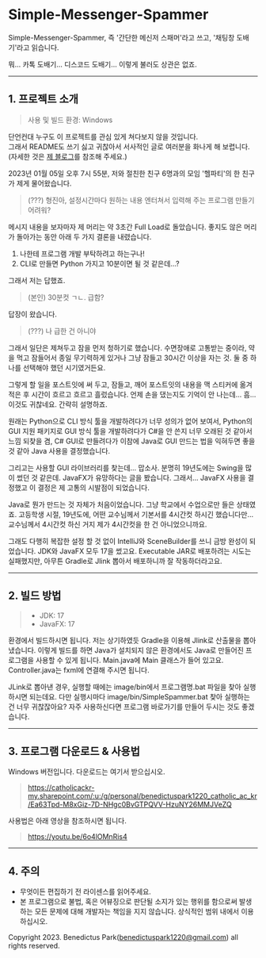# Simple-Messenger-Spammer
Simple-Messenger-Spammer, 즉 '간단한 메신저 스패머'라고 쓰고, '채팅창 도배기'라고 읽습니다.

뭐... 카톡 도배기... 디스코드 도배기... 이렇게 불러도 상관은 없죠.
___
## 1. 프로젝트 소개
> 사용 및 빌드 환경: Windows

단언컨대 누구도 이 프로젝트를 관심 있게 쳐다보지 않을 것입니다.  
그래서 README도 쓰기 싫고 귀찮아서 서사적인 글로 여러분을 화나게 해 보렵니다.  
(자세한 것은 [제 블로그](https://velog.io/@dev-benedictus/series/지옥에서-건너온-Spammer-개발기)를 참조해 주세요.)


2023년 01월 05일 오후 7시 55분, 저와 절친한 친구 6명과의 모임 '헬파티'의 한 친구가 제게 물어왔습니다.
> (???) 형진아, 설정시간마다 원하는 내용 엔터쳐서 입력해 주는 프로그램 만들기 어려워?

메시지 내용을 보자마자 제 머리는 약 3초간 Full Load로 돌았습니다. 좋지도 않은 머리가 돌아가는 동안 아래 두 가지 결론을 내렸습니다.  
1. 나한테 프로그램 개발 부탁하려고 하는구나!
2. CLI로 만들면 Python 가지고 10분이면 될 것 같은데...?  

그래서 저는 답했죠.
> (본인) 30분컷 ㄱㄴ. 급함?

답장이 왔습니다.
> (???) 나 급한 건 아니야

그래서 일단은 제쳐두고 잠을 먼저 청하기로 했습니다. 수면장애로 고통받는 중이라, 약을 먹고 잠들어서 종일 무기력하게 있거나 그냥 잠들고 30시간 이상을 자는 것. 둘 중 하나를 선택해야 했던 시기였거든요.

그렇게 할 일을 포스트잇에 써 두고, 잠들고, 깨어 포스트잇의 내용을 맥 스티커에 옮겨적은 후 시간이 흐르고 흐르고 흘렀습니다. 언제 손을 댔는지도 기억이 안 나는데... 흠... 이것도 귀찮네요. 간략히 설명하죠.

원래는 Python으로 CLI 방식 툴을 개발하려다가 너무 성의가 없어 보여서, Python의 GUI 지원 패키지로 GUI 방식 툴을 개발하려다가 C#을 안 쓴지 너무 오래된 것 같아서 느낌 되찾을 겸, C# GUI로 만들려다가 이참에 Java로 GUI 만드는 법을 익혀두면 좋을 것 같아 Java 사용을 결정했습니다.

그리고는 사용할 GUI 라이브러리를 찾는데... 맙소사. 분명히 19년도에는 Swing을 많이 썼던 것 같은데. JavaFX가 유망하다는 글을 봤습니다. 그래서... JavaFX 사용을 결정했고 이 결정은 제 고통의 시발점이 되었습니다.

Java로 뭔가 만드는 것 자체가 처음이었습니다. 그냥 학교에서 수업으로만 들은 상태였죠. 고등학생 시절, 19년도에, 어떤 교수님께서 기본서를 4시간컷 하시긴 했습니다만... 교수님께서 4시간컷 하신 거지 제가 4시간컷을 한 건 아니었으니까요.

그래도 다행히 복잡한 설정 할 것 없이 IntelliJ와 SceneBuilder를 쓰니 금방 완성이 되었습니다. JDK와 JavaFX 모두 17을 썼고요. Executable JAR로 배포하려는 시도는 실패했지만, 아무튼 Gradle로 Jlink 뽑아서 배포하니까 잘 작동하더라고요.
___
## 2. 빌드 방법
>- JDK: 17
>- JavaFX: 17

환경에서 빌드하시면 됩니다. 저는 상기하였듯 Gradle을 이용해 Jlink로 산출물을 뽑아냈습니다. 이렇게 빌드를 하면 Java가 설치되지 않은 환경에서도 Java로 만들어진 프로그램을 사용할 수 있게 됩니다. Main.java에 Main 클래스가 들어 있고요. Controller.java는 fxml에 연결해 주시면 됩니다.

JLink로 뽑아낸 경우, 실행할 때에는 image/bin에서 프로그램명.bat 파일을 찾아 실행하시면 되는데요. 다만 실행시마다 image/bin/SimpleSpammer.bat 찾아 실행하는 건 너무 귀찮잖아요? 자주 사용하신다면 프로그램 바로가기를 만들어 두시는 것도 좋겠습니다.
___
## 3. 프로그램 다운로드 & 사용법
Windows 버전입니다. 다운로드는 여기서 받으십시오. 
> https://catholicackr-my.sharepoint.com/:u:/g/personal/benedictuspark1220_catholic_ac_kr/Ea63Tpd-M8xGiz-7D-NHgc0BvGTPQVV-HzuNY26MMJVeZQ

사용법은 아래 영상을 참조하시면 됩니다.  
> https://youtu.be/6o4lOMnRis4
___
## 4. 주의
- 무엇이든 편집하기 전 라이센스를 읽어주세요.
- 본 프로그램으로 불법, 혹은 어뷰징으로 판단될 소지가 있는 행위를 함으로써 발생하는 모든 문제에 대해 개발자는 책임을 지지 않습니다. 상식적인 범위 내에서 이용하십시오.

Copyright 2023. Benedictus Park(benedictuspark1220@gmail.com) all rights reserved.
